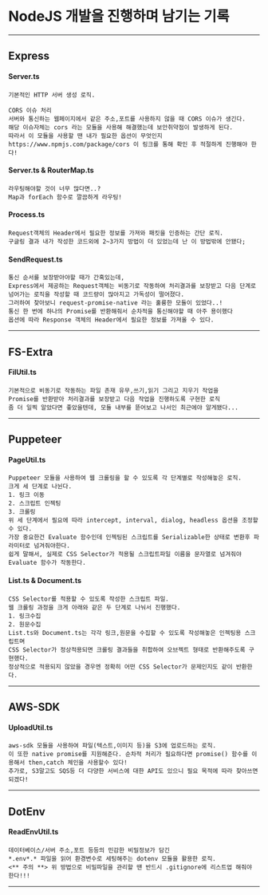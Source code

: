 NodeJS 개발을 진행하며 남기는 기록
=================================
*********************************
## Express
#### Server.ts
```
기본적인 HTTP 서버 생성 로직.
```
```
CORS 이슈 처리
서버와 통신하는 웹페이지에서 같은 주소,포트를 사용하지 않을 때 CORS 이슈가 생긴다.
해당 이슈자체는 cors 라는 모듈을 사용해 해결했는데 보안취약점이 발생하게 된다. 
따라서 이 모듈을 사용할 땐 내가 필요한 옵션이 무엇인지 https://www.npmjs.com/package/cors 이 링크를 통해 확인 후 적절하게 진행해야 한다!
```
#### Server.ts & RouterMap.ts 
```
라우팅해야할 것이 너무 많다면..?
Map과 forEach 함수로 깔끔하게 라우팅!
```
#### Process.ts
```
Request객체의 Header에서 필요한 정보를 가져와 패킷을 인증하는 간단 로직.
구글링 결과 내가 작성한 코드외에 2~3가지 방법이 더 있었는데 난 이 방법밖에 안됐다;
```
#### SendRequest.ts
```
통신 순서를 보장받아야할 때가 간혹있는데,
Express에서 제공하는 Request객체는 비동기로 작동하여 처리결과를 보장받고 다음 단계로 넘어가는 로직을 작성할 때 코드량이 많아지고 가독성이 떨어졌다.
그러하여 찾아보니 request-promise-native 라는 훌륭한 모듈이 있었다..!
통신 한 번에 하나의 Promise를 반환해줘서 순차적을 통신해야할 때 아주 용이했다
옵션에 따라 Response 객체의 Header에서 필요한 정보를 가져올 수 있다.
```
*********************************
## FS-Extra
#### FilUtil.ts
 ```
 기본적으로 비동기로 작동하는 파일 존재 유무,쓰기,읽기 그리고 지우기 작업을
 Promise를 반환받아 처리결과를 보장받고 다음 작업을 진행하도록 구현한 로직
 좀 더 일찍 알았다면 좋았을텐데, 모듈 내부를 뜯어보고 나서인 최근에야 알게됐다...
 ```
*********************************
## Puppeteer 
#### PageUtil.ts
```
Puppeteer 모듈을 사용하여 웹 크롤링을 할 수 있도록 각 단계별로 작성해놓은 로직.
크게 세 단계로 나뉜다.
1. 링크 이동
2. 스크립트 인젝팅
3. 크롤링
위 세 단계에서 필요에 따라 intercept, interval, dialog, headless 옵션을 조정할 수 있다.
가장 중요한건 Evaluate 함수인데 인젝팅된 스크립트를 Serializable한 상태로 변환후 파라미터로 넘겨줘야한다.
쉽게 말해서, 실제로 CSS Selector가 적용될 스크립트파일 이름을 문자열로 넘겨줘야 Evaluate 함수가 작동한다.
```
#### List.ts & Document.ts
```
CSS Selector를 적용할 수 있도록 작성한 스크립트 파일.
웹 크롤링 과정을 크게 아래와 같은 두 단계로 나눠서 진행했다.
1. 링크수집
2. 원문수집
List.ts와 Document.ts는 각각 링크,원문을 수집할 수 있도록 작성해놓은 인젝팅용 스크립트며
CSS Selector가 정상적용되면 크롤링 결과들을 취합하여 오브젝트 형태로 반환해주도록 구현했다.
정상적으로 적용되지 않았을 경우엔 정확히 어떤 CSS Selector가 문제인지도 같이 반환한다.
```
*********************************
## AWS-SDK
#### UploadUtil.ts
```
aws-sdk 모듈을 사용하여 파일(텍스트,이미지 등)을 S3에 업로드하는 로직.
이 또한 native promise를 지원해준다. 순차적 처리가 필요하다면 promise() 함수를 이용해서 then,catch 체인을 사용할수 있다!
추가로, S3말고도 SQS등 더 다양한 서비스에 대한 API도 있으니 필요 목적에 따라 찾아쓰면 되겠다!
```
*********************************
## DotEnv
#### ReadEnvUtil.ts
```
데이터베이스/서버 주소,포트 등등의 민감한 비밀정보가 담긴
*.env*.* 파일을 읽어 환경변수로 세팅해주는 dotenv 모듈을 활용한 로직.
<** 주의 **> 위 방법으로 비밀파일을 관리할 땐 반드시 .gitignore에 리스트업 해줘야 한다!!! 
```
*********************************
